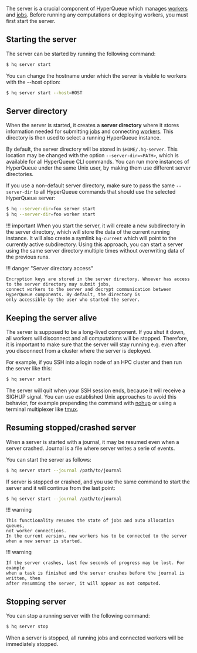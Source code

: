 The server is a crucial component of HyperQueue which manages [workers](worker.md) and [jobs](../jobs/jobs.md). Before running
any computations or deploying workers, you must first start the server.

## Starting the server

The server can be started by running the following command:

```bash
$ hq server start
```

You can change the hostname under which the server is visible to workers with the --host option:

```bash
$ hq server start --host=HOST
```

## Server directory

When the server is started, it creates a **server directory** where it stores information needed for submitting [jobs](../jobs/jobs.md)
and connecting [workers](worker.md). This directory is then used to select a running HyperQueue instance.

By default, the server directory will be stored in `$HOME/.hq-server`. This location may be changed with the option
`--server-dir=<PATH>`, which is available for all HyperQueue CLI commands. You can run more instances of HyperQueue under
the same Unix user, by making them use different server directories.

If you use a non-default server directory, make sure to pass the same `--server-dir` to all HyperQueue commands that
should use the selected HyperQueue server:

```bash
$ hq --server-dir=foo server start
$ hq --server-dir=foo worker start
```

!!! important
    When you start the server, it will create a new subdirectory in the server directory, which will store the data of the
    current running instance. It will also create a symlink `hq-current` which will point to the currently active subdirectory.
    Using this approach, you can start a server using the same server directory multiple times without overwriting data
    of the previous runs.

!!! danger "Server directory access"

    Encryption keys are stored in the server directory. Whoever has access to the server directory may submit jobs,
    connect workers to the server and decrypt communication between HyperQueue components. By default, the directory is
    only accessible by the user who started the server.

## Keeping the server alive

The server is supposed to be a long-lived component. If you shut it down, all workers will disconnect and all computations
will be stopped. Therefore, it is important to make sure that the server will stay running e.g. even after you disconnect from a cluster where the server is deployed.

For example, if you SSH into a login node of an HPC cluster and then run the server like this:

```bash
$ hq server start
```

The server will quit when your SSH session ends, because it will receive a SIGHUP signal. You can use established Unix
approaches to avoid this behavior, for example prepending the command with [nohup](https://en.wikipedia.org/wiki/Nohup)
or using a terminal multiplexer like [tmux](https://en.wikipedia.org/wiki/Tmux).

## Resuming stopped/crashed server

When a server is started with a journal, it may be resumed even when a server crashed.
Journal is a file where server writes a serie of events.

You can start the server as follows:

```bash
$ hq server start --journal /path/to/journal
```

If server is stopped or crashed, and you use the same command to start the server
and it will continue from the last point:

```bash
$ hq server start --journal /path/to/journal
```

!!! warning

    This functionality resumes the state of jobs and auto allocation queues,
    not worker connections.
    In the current version, new workers has to be connected to the server
    when a new server is started.

!!! warning

    If the server crashes, last few seconds of progress may be lost. For example
    when a task is finished and the server crashes before the journal is written, then
    after resumming the server, it will appear as not computed.

## Stopping server

You can stop a running server with the following command:

```bash
$ hq server stop
```

When a server is stopped, all running jobs and connected workers will be immediately stopped.
